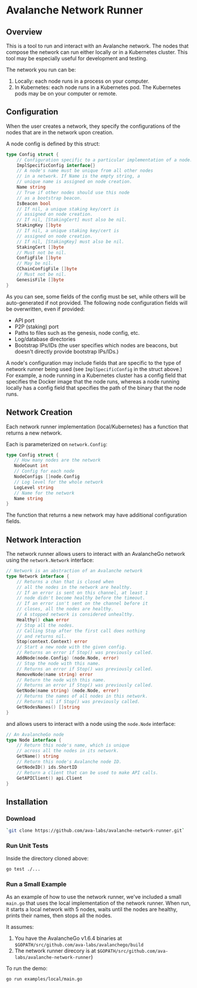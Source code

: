 # Avalanche Network Runner

## Overview

This is a tool to run and interact with an Avalanche network.
The nodes that compose the network can run either locally or in a Kubernetes cluster.
This tool may be especially useful for development and testing.

The network you run can be:

1. Locally: each node runs in a process on your computer.
2. In Kubernetes: each node runs in a Kubernetes pod. The Kubernetes pods may be on your computer or remote.

## Configuration

When the user creates a network, they specify the configurations of the nodes that are in the network upon creation.

A node config is defined by this struct:

```go
type Config struct {
    // Configuration specific to a particular implementation of a node.
    ImplSpecificConfig interface{}
    // A node's name must be unique from all other nodes
    // in a network. If Name is the empty string, a
    // unique name is assigned on node creation.
    Name string
    // True if other nodes should use this node
    // as a bootstrap beacon.
    IsBeacon bool
    // If nil, a unique staking key/cert is
    // assigned on node creation.
    // If nil, [StakingCert] must also be nil.
    StakingKey []byte
    // If nil, a unique staking key/cert is
    // assigned on node creation.
    // If nil, [StakingKey] must also be nil.
    StakingCert []byte
    // Must not be nil.
    ConfigFile []byte
    // May be nil.
    CChainConfigFile []byte
    // Must not be nil.
    GenesisFile []byte
}
```

As you can see, some fields of the config must be set, while others will be auto-generated if not provided.
The following node configuration fields will be overwritten, even if provided:

- API port
- P2P (staking) port
- Paths to files such as the genesis, node config, etc.
- Log/database directories
- Bootstrap IPs/IDs (the user specifies which nodes are beacons, but doesn't directly provide bootstrap IPs/IDs.)

A node's configuration may include fields that are specific to the type of network runner being used (see `ImplSpecificConfig` in the struct above.)
For example, a node running in a Kubernetes cluster has a config field that specifies the Docker image that the node runs,
whereas a node running locally has a config field that specifies the path of the binary that the node runs.

## Network Creation

Each network runner implementation (local/Kubernetes) has a function that returns a new network.

Each is parameterized on `network.Config`:

```go
type Config struct {
   // How many nodes are the network
   NodeCount int
   // Config for each node
   NodeConfigs []node.Config
   // Log level for the whole network
   LogLevel string
   // Name for the network
   Name string
}
```

The function that returns a new network may have additional configuration fields.

## Network Interaction

The network runner allows users to interact with an AvalancheGo network using the `network.Network` interface:

```go
// Network is an abstraction of an Avalanche network
type Network interface {
    // Returns a chan that is closed when
    // all the nodes in the network are healthy.
    // If an error is sent on this channel, at least 1
    // node didn't become healthy before the timeout.
    // If an error isn't sent on the channel before it
    // closes, all the nodes are healthy.
    // A stopped network is considered unhealthy.
    Healthy() chan error
    // Stop all the nodes.
    // Calling Stop after the first call does nothing
    // and returns nil.
    Stop(context.Context) error
    // Start a new node with the given config.
    // Returns an error if Stop() was previously called.
    AddNode(node.Config) (node.Node, error)
    // Stop the node with this name.
    // Returns an error if Stop() was previously called.
    RemoveNode(name string) error
    // Return the node with this name.
    // Returns an error if Stop() was previously called.
    GetNode(name string) (node.Node, error)
    // Returns the names of all nodes in this network.
    // Returns nil if Stop() was previously called.
    GetNodesNames() []string
}
```

and allows users to interact with a node using the `node.Node` interface:

```go
// An AvalancheGo node
type Node interface {
    // Return this node's name, which is unique
    // across all the nodes in its network.
    GetName() string
    // Return this node's Avalanche node ID.
    GetNodeID() ids.ShortID
    // Return a client that can be used to make API calls.
    GetAPIClient() api.Client
}
```

## Installation

### Download

```sh
`git clone https://github.com/ava-labs/avalanche-network-runner.git`
```

### Run Unit Tests

Inside the directory cloned above:

```sh
go test ./...
```

### Run a Small Example

As an example of how to use the network runner, we've included a small `main.go` that uses the local implementation of the network runner.
When run, it starts a local network with 5 nodes, waits until the nodes are healthy, prints their names, then stops all the nodes.

It assumes:

1. You have the AvalancheGo v1.6.4 binaries at `$GOPATH/src/github.com/ava-labs/avalanchego/build`
2. The network runner direcory is at `$GOPATH/src/github.com/ava-labs/avalanche-network-runner`)

To run the demo:

```sh
go run examples/local/main.go
```
